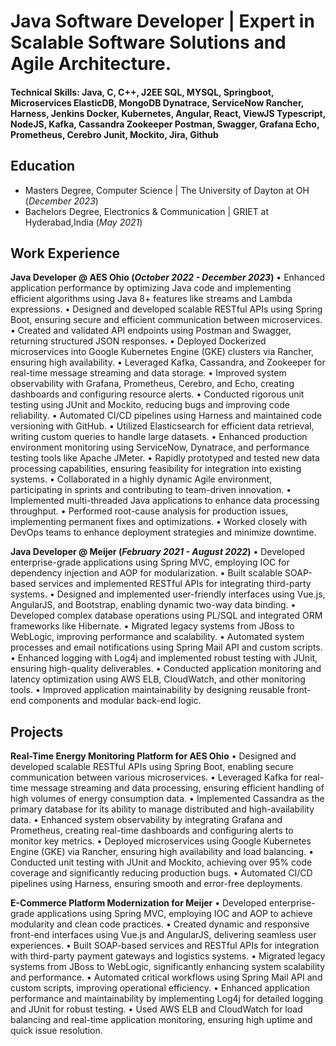 # Java Software Developer | Expert in Scalable Software Solutions and Agile Architecture.

#### Technical Skills: Java, C, C++, J2EE SQL, MYSQL, Springboot, Microservices ElasticDB, MongoDB Dynatrace, ServiceNow Rancher, Harness, Jenkins Docker, Kubernetes, Angular, React, ViewJS Typescript, NodeJS, Kafka, Cassandra Zookeeper Postman, Swagger, Grafana Echo, Prometheus, Cerebro Junit, Mockito, Jira, Github


## Education							       		
- Masters Degree, Computer Science	| The University of Dayton at OH (_December 2023_)	 			        		
- Bachelors Degree, Electronics & Communication | GRIET at Hyderabad,India (_May 2021_)

## Work Experience
**Java Developer @ AES Ohio (_October 2022 - December 2023_)**
•	Enhanced application performance by optimizing Java code and implementing efficient algorithms using Java 8+ features like streams and Lambda expressions.
•	Designed and developed scalable RESTful APIs using Spring Boot, ensuring secure and efficient communication between microservices.
•	Created and validated API endpoints using Postman and Swagger, returning structured JSON responses.
•	Deployed Dockerized microservices into Google Kubernetes Engine (GKE) clusters via Rancher, ensuring high availability.
•	Leveraged Kafka, Cassandra, and Zookeeper for real-time message streaming and data storage.
•	Improved system observability with Grafana, Prometheus, Cerebro, and Echo, creating dashboards and configuring resource alerts.
•	Conducted rigorous unit testing using JUnit and Mockito, reducing bugs and improving code reliability.
•	Automated CI/CD pipelines using Harness and maintained code versioning with GitHub.
•	Utilized Elasticsearch for efficient data retrieval, writing custom queries to handle large datasets.
•	Enhanced production environment monitoring using ServiceNow, Dynatrace, and performance testing tools like Apache JMeter.
•	Rapidly prototyped and tested new data processing capabilities, ensuring feasibility for integration into existing systems.
•	Collaborated in a highly dynamic Agile environment, participating in sprints and contributing to team-driven innovation.
•	Implemented multi-threaded Java applications to enhance data processing throughput.
•	Performed root-cause analysis for production issues, implementing permanent fixes and optimizations.
•	Worked closely with DevOps teams to enhance deployment strategies and minimize downtime. 

**Java Developer @ Meijer (_February 2021 - August 2022_)**
•  Developed enterprise-grade applications using Spring MVC, employing IOC for dependency injection and AOP for modularization.
•  Built scalable SOAP-based services and implemented RESTful APIs for integrating third-party systems.
•  Designed and implemented user-friendly interfaces using Vue.js, AngularJS, and Bootstrap, enabling dynamic two-way data binding.
•  Developed complex database operations using PL/SQL and integrated ORM frameworks like Hibernate.
•  Migrated legacy systems from JBoss to WebLogic, improving performance and scalability.
•  Automated system processes and email notifications using Spring Mail API and custom scripts.
•  Enhanced logging with Log4j and implemented robust testing with JUnit, ensuring high-quality deliverables.
•  Conducted application monitoring and latency optimization using AWS ELB, CloudWatch, and other monitoring tools.
•  Improved application maintainability by designing reusable front-end components and modular back-end logic.


## Projects
**Real-Time Energy Monitoring Platform for AES Ohio**
•	Designed and developed scalable RESTful APIs using Spring Boot, enabling secure communication between various microservices.
•	Leveraged Kafka for real-time message streaming and data processing, ensuring efficient handling of high volumes of energy consumption data.
•	Implemented Cassandra as the primary database for its ability to manage distributed and high-availability data.
•	Enhanced system observability by integrating Grafana and Prometheus, creating real-time dashboards and configuring alerts to monitor key metrics.
•	Deployed microservices using Google Kubernetes Engine (GKE) via Rancher, ensuring high availability and load balancing.
•	Conducted unit testing with JUnit and Mockito, achieving over 95% code coverage and significantly reducing production bugs.
•	Automated CI/CD pipelines using Harness, ensuring smooth and error-free deployments.

**E-Commerce Platform Modernization for Meijer**
•	Developed enterprise-grade applications using Spring MVC, employing IOC and AOP to achieve modularity and clean code practices.
•	Created dynamic and responsive front-end interfaces using Vue.js and AngularJS, delivering seamless user experiences.
•	Built SOAP-based services and RESTful APIs for integration with third-party payment gateways and logistics systems.
•	Migrated legacy systems from JBoss to WebLogic, significantly enhancing system scalability and performance.
•	Automated critical workflows using Spring Mail API and custom scripts, improving operational efficiency.
•	Enhanced application performance and maintainability by implementing Log4j for detailed logging and JUnit for robust testing.
•	Used AWS ELB and CloudWatch for load balancing and real-time application monitoring, ensuring high uptime and quick issue resolution.


